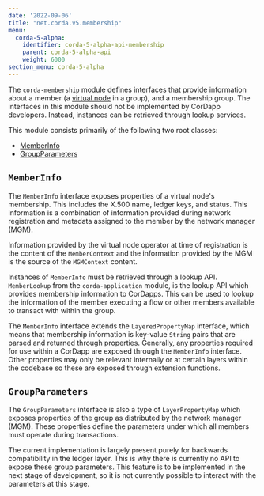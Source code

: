 ```yaml
---
date: '2022-09-06'
title: "net.corda.v5.membership"
menu:
  corda-5-alpha:
    identifier: corda-5-alpha-api-membership
    parent: corda-5-alpha-api
    weight: 6000
section_menu: corda-5-alpha
---
```


The `corda-membership` module defines interfaces that provide information about a member (a [virtual node](../../introduction/key-concepts.html#virtual-nodes) in a group), and a membership group. The interfaces in this module should not be implemented by CorDapp developers. Instead, instances can be retrieved through lookup services.

This module consists primarily of the following two root classes:
* [MemberInfo](#memberinfo)
* [GroupParameters](#groupparameters)

## `MemberInfo`
The `MemberInfo` interface exposes properties of a virtual node's membership. This includes the X.500 name, ledger keys, and status. This information is a combination of information provided during network registration and metadata assigned to the member by the network manager (MGM).

Information provided by the virtual node operator at time of registration is the content of the `MemberContext` and the information provided by the MGM is the source of the `MGMContext` content.

Instances of `MemberInfo` must be retrieved through a lookup API. `MemberLookup` from the `corda-application` module, is the lookup API which provides membership information to CorDapps. This can be used to lookup the information of the member executing a flow or other members available to transact with within the group.

The `MemberInfo` interface extends the `LayeredPropertyMap` interface, which means that membership information is key-value `String` pairs that are parsed and returned through properties. Generally, any properties required for use within a CorDapp are exposed through the `MemberInfo` interface. Other properties may only be relevant internally or at certain layers within the codebase so these are exposed through extension functions.


## `GroupParameters`

The `GroupParameters` interface is also a type of `LayerPropertyMap` which exposes properties of the group as distributed by the network manager (MGM). These properties define the parameters under which all members must operate during transactions.

The current implementation is largely present purely for backwards compatibility in the ledger layer. This is why there is currently no API to expose these group parameters. This feature is to be implemented in the next stage of development, so it is not currently possible to interact with the parameters at this stage.
